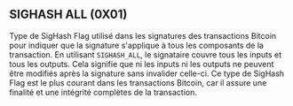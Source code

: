 ## SIGHASH ALL (0X01)

Type de SigHash Flag utilisé dans les signatures des transactions Bitcoin pour indiquer que la signature s'applique à tous les composants de la transaction. En utilisant `SIGHASH_ALL`, le signataire couvre tous les inputs et tous les outputs. Cela signifie que ni les inputs ni les outputs ne peuvent être modifiés après la signature sans invalider celle-ci. Ce type de SigHash Flag est le plus courant dans les transactions Bitcoin, car il assure une finalité et une intégrité complètes de la transaction.

